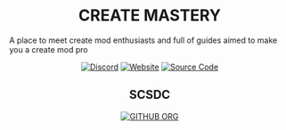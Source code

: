 <div align=center>

# CREATE MASTERY

</div>

A place to meet create mod enthusiasts and full of guides aimed to make you a create mod pro

<div align=center>

[![Discord](https://dcbadge.limes.pink/api/server/RVX6RRqkt5?style=for-the-badge)](https://discord.gg/RVX6RRqkt5)
[![Website](https://img.shields.io/badge/-Website-555555?style=for-the-badge&logo=google-chrome&logoColor=white&labelColor=4CAF50)](https://createmastery.org)
[![Source Code](https://img.shields.io/badge/-Source_Code-555555?style=for-the-badge&logo=github&logoColor=white&labelColor=181717)](https://github.com/create-mastery/website-new)

## SCSDC

[![GITHUB ORG](https://img.shields.io/badge/-SCSDC-555555?style=for-the-badge&logo=github&logoColor=white&labelColor=181819)](https://github.com/SCSDC-co)

</div>